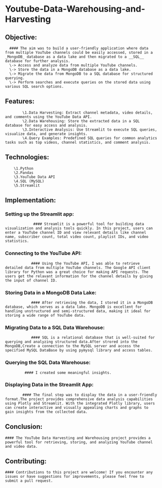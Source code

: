 # Youtube-Data-Warehousing-and-Harvesting 
## Objective:
      #### The aim was to build a user-friendly application where data from multiple YouTube channels could be easily accessed, stored in a _MongoDB_ database as a data lake and then migrated to a __SQL__ database for further analysis.
      \-> Access and analyze data from multiple YouTube channels.
      \-> Store the data in a MongoDB database as a data lake.
      \-> Migrate the data from MongoDB to a SQL database for structured querying.
      \-> Perform searches and execute queries on the stored data using various SQL search options.
			
## Features:
			\1.Data Harvesting: Extract channel metadata, video details, and comments using the YouTube Data API.
			\2.Data Warehousing: Store the extracted data in a SQL database for easy access and analysis.
			\3.Interactive Analysis: Use Streamlit to execute SQL queries, visualize data, and generate insights.
			\4.Query Examples: Predefined SQL queries for common analytics tasks such as top videos, channel statistics, and comment analysis.
	 
## Technologies:
		\1.Python
		\2.Pandas
		\3.YouTube Data API
		\4.SQL (MySQL)
		\5.Streamlit

## Implementation:
### Setting up the Streamlit app:
				 #### Streamlit is a powerful tool for building data visualization and analysis tools quickly. In this project, users can enter a YouTube channel ID and view relevant details like channel name, subscriber count, total video count, playlist IDs, and video statistics.

### Connecting to the YouTube API:
				#### Using the YouTube API, I was able to retrieve detailed data from multiple YouTube channels. The Google API client library for Python was a great choice for making API requests. The users get the relavant information for the channel details by giving the input of channel ID.
		
### Storing Data in a MongoDB Data Lake:
				#### After retrieving the data, I stored it in a MongoDB database, which serves as a data lake. MongoDB is excellent for handling unstructured and semi-structured data, making it ideal for storing a wide range of YouTube data.

### Migrating Data to a SQL Data Warehouse:
				#### SQL is a relational database that is well-suited for querying and analyzing structured data.After strored into the MongoDB,Create a connection to the MySQL server and access the specified MySQL DataBase by using pymysql library and access tables.
	
### Querying the SQL Data Warehouse:
			 #### I created some meaningful insights.
		
### Displaying Data in the Streamlit App:
			#### The final step was to display the data in a user-friendly format.The project provides comprehensive data analysis capabilities using Plotly and Streamlit. With the integrated Plotly library, users can create interactive and visually appealing charts and graphs to gain insights from the collected data.

## Conclusion:
	#### The YouTube Data Harvesting and Warehousing project provides a powerful tool for retrieving, storing, and analyzing YouTube channel and video data.
		
## Contributing:
	#### Contributions to this project are welcome! If you encounter any issues or have suggestions for improvements, please feel free to submit a pull request.
      
